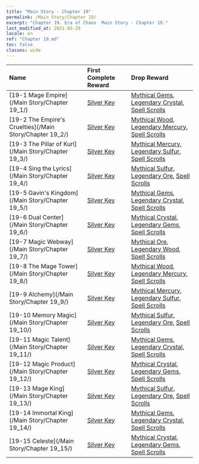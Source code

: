 ```yaml
---
title: "Main Story - Chapter 19"
permalink: /Main Story/Chapter 19/
excerpt: "Chapter 19. Era of Chaos  Main Story - Chapter 19."
last_modified_at: 2021-03-29
locale: en
ref: "Chapter 19.md"
toc: false
classes: wide
---
```


  | Name |  First Complete Reward | Drop Reward |
  |:------------|:------------|:------------| 
  | [19-1 Mage Empire](/Main Story/Chapter 19_1/) | [Silver Key](/Items/con_693/) | [Mythical Gems](/Items/mat_65/), [Legendary Crystal](/Items/mat_59/), [Spell Scrolls](/Items/con_694/) |
  | [19-2 The Empire's Cruelties](/Main Story/Chapter 19_2/) | [Silver Key](/Items/con_693/) | [Mythical Wood](/Items/mat_62/), [Legendary Mercury](/Items/mat_56/), [Spell Scrolls](/Items/con_694/) |
  | [19-3 The Pillar of Kurl](/Main Story/Chapter 19_3/) | [Silver Key](/Items/con_693/) | [Mythical Mercury](/Items/mat_63/), [Legendary Sulfur](/Items/mat_57/), [Spell Scrolls](/Items/con_694/) |
  | [19-4 Sing the Lyrics](/Main Story/Chapter 19_4/) | [Silver Key](/Items/con_693/) | [Mythical Sulfur](/Items/mat_64/), [Legendary Ore](/Items/mat_54/), [Spell Scrolls](/Items/con_694/) |
  | [19-5 Gavin's Kingdom](/Main Story/Chapter 19_5/) | [Silver Key](/Items/con_693/) | [Mythical Gems](/Items/mat_65/), [Legendary Crystal](/Items/mat_59/), [Spell Scrolls](/Items/con_694/) |
  | [19-6 Dual Center](/Main Story/Chapter 19_6/) | [Silver Key](/Items/con_693/) | [Mythical Crystal](/Items/mat_66/), [Legendary Gems](/Items/mat_58/), [Spell Scrolls](/Items/con_694/) |
  | [19-7 Magic Webway](/Main Story/Chapter 19_7/) | [Silver Key](/Items/con_693/) | [Mythical Ore](/Items/mat_61/), [Legendary Wood](/Items/mat_55/), [Spell Scrolls](/Items/con_694/) |
  | [19-8 The Mage Tower](/Main Story/Chapter 19_8/) | [Silver Key](/Items/con_693/) | [Mythical Wood](/Items/mat_62/), [Legendary Mercury](/Items/mat_56/), [Spell Scrolls](/Items/con_694/) |
  | [19-9 Alchemy](/Main Story/Chapter 19_9/) | [Silver Key](/Items/con_693/) | [Mythical Mercury](/Items/mat_63/), [Legendary Sulfur](/Items/mat_57/), [Spell Scrolls](/Items/con_694/) |
  | [19-10 Memory Magic](/Main Story/Chapter 19_10/) | [Silver Key](/Items/con_693/) | [Mythical Sulfur](/Items/mat_64/), [Legendary Ore](/Items/mat_54/), [Spell Scrolls](/Items/con_694/) |
  | [19-11 Magic Talent](/Main Story/Chapter 19_11/) | [Silver Key](/Items/con_693/) | [Mythical Gems](/Items/mat_65/), [Legendary Crystal](/Items/mat_59/), [Spell Scrolls](/Items/con_694/) |
  | [19-12 Magic Product](/Main Story/Chapter 19_12/) | [Silver Key](/Items/con_693/) | [Mythical Crystal](/Items/mat_66/), [Legendary Gems](/Items/mat_58/), [Spell Scrolls](/Items/con_694/) |
  | [19-13 Mage King](/Main Story/Chapter 19_13/) | [Silver Key](/Items/con_693/) | [Mythical Sulfur](/Items/mat_64/), [Legendary Ore](/Items/mat_54/), [Spell Scrolls](/Items/con_694/) |
  | [19-14 Immortal King](/Main Story/Chapter 19_14/) | [Silver Key](/Items/con_693/) | [Mythical Gems](/Items/mat_65/), [Legendary Crystal](/Items/mat_59/), [Spell Scrolls](/Items/con_694/) |
  | [19-15 Celeste](/Main Story/Chapter 19_15/) | [Silver Key](/Items/con_693/) | [Mythical Crystal](/Items/mat_66/), [Legendary Gems](/Items/mat_58/), [Spell Scrolls](/Items/con_694/) |
